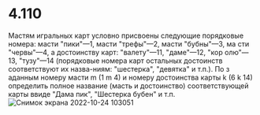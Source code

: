 # 4.110
Мастям игральных карт условно присвоены следующие порядковые номера: масти "пики"—1, масти "трефы"—2, масти "бубны"—3, ма сти "червы"—4, а достоинству карт: "валету"—11, "даме"—12, "кор олю"—13, "тузу"—14 (порядковые номера карт остальных достоинств соответствуют их назва-ниям: "шестерка", "девятка" и т.п.). По з аданным номеру масти m (1 m 4) и номеру достоинства карты k (6 k 14) определить полное название (масть и достоинство) соответствующей карты ввиде "Дама пик", "Шестерка бубен" и т.п.![Снимок экрана 2022-10-24 103051](https://user-images.githubusercontent.com/113889182/197471518-69800012-1b13-40ba-8a1e-8de914ec4fc8.png)
